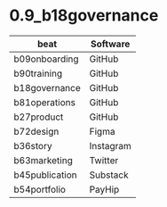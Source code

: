 # 0.9_b18governance

| beat          | Software  |
|---------------|-----------|
| b09onboarding | GitHub    |
| b90training   | GitHub    |
| b18governance | GitHub    |
| b81operations | GitHub    |
| b27product    | GitHub    |
| b72design     | Figma     |
| b36story      | Instagram |
| b63marketing  | Twitter   |
| b45publication| Substack  | 
| b54portfolio  | PayHip    |
